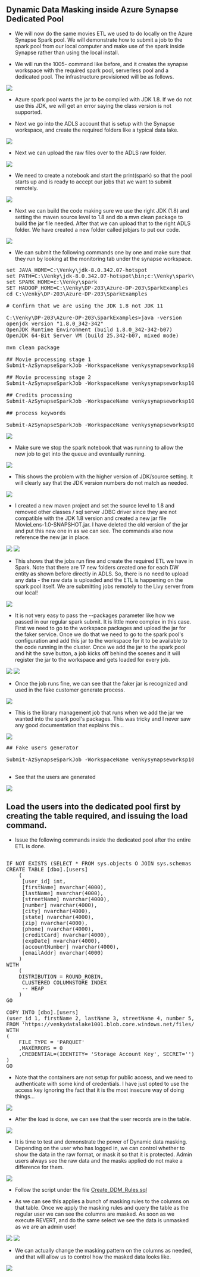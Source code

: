 ## Dynamic Data Masking inside Azure Synapse Dedicated Pool

* We will now do the same movies ETL we used to do locally on the Azure Synapse Spark pool. We will demonstrate how to submit a job to the spark pool from our local computer and make use of the spark inside Synapse rather than using the local install. 

* We will run the 1005- command like before, and it creates the synapse workspace with the required spark pool, serverless pool and a dedicated pool. The infrastructure provisioned will be as follows.

<img src="./ddm/ddm_001.png" />

* Azure spark pool wants the jar to be compiled with JDK 1.8. If we do not use this JDK, we will get an error saying the class version is not supported. 

* Next we go into the ADLS account that is setup with the Synapse workspace, and create the required folders like a typical data lake. 

<img src="./ddm/ddm_002.png" />

* Next we can upload the raw files over to the ADLS raw folder. 

<img src="./ddm/ddm_003.png" />

* We need to create a notebook and start the print(spark) so that the pool starts up and is ready to accept our jobs that we want to submit remotely.

<img src="./ddm/ddm_004.png" />

* Next we can build the code making sure we use the right JDK (1.8) and setting the maven source level to 1.8 and do a mvn clean package to build the jar file needed. After that we can upload that to the right ADLS folder. We have created a new folder called jobjars to put our code. 

<img src="./ddm/ddm_005.png" />

* We can submit the following commands one by one and make sure that they run by looking at the monitoring tab under the synapse workspace. 

<pre>
set JAVA_HOME=C:\Venky\jdk-8.0.342.07-hotspot 
set PATH=C:\Venky\jdk-8.0.342.07-hotspot\bin;c:\Venky\spark\bin;c:\Venky\apache-maven-3.8.4\bin;%PATH% 
set SPARK_HOME=c:\Venky\spark 
SET HADOOP_HOME=C:\Venky\DP-203\Azure-DP-203\SparkExamples
cd C:\Venky\DP-203\Azure-DP-203\SparkExamples

# Confirm that we are using the JDK 1.8 not JDK 11

C:\Venky\DP-203\Azure-DP-203\SparkExamples>java -version
openjdk version "1.8.0_342-342"
OpenJDK Runtime Environment (build 1.8.0_342-342-b07)
OpenJDK 64-Bit Server VM (build 25.342-b07, mixed mode)

mvn clean package 

## Movie processing stage 1
Submit-AzSynapseSparkJob -WorkspaceName venkysynapseworksp1001 -SparkPoolName venkysparkpool -Language Spark -Name MovieLensProcessing -MainDefinitionFile abfss://files@venkydatalake1001.dfs.core.windows.net/jobjars/MovieLens-1.0-SNAPSHOT.jar -MainClassName com.gssystems.movies.MovieDataProcessor2 -CommandLineArgument abfss://files@venkydatalake1001.dfs.core.windows.net/bronze/movies_metadata.csv.gz,abfss://files@venkydatalake1001.dfs.core.windows.net/bronze/ratings.csv.gz,abfss://files@venkydatalake1001.dfs.core.windows.net/silver -ExecutorCount 2 -ExecutorSize Small

## Movie processing stage 2 
Submit-AzSynapseSparkJob -WorkspaceName venkysynapseworksp1001 -SparkPoolName venkysparkpool -Language Spark -Name MovieLensProcessing -MainDefinitionFile abfss://files@venkydatalake1001.dfs.core.windows.net/jobjars/MovieLens-1.0-SNAPSHOT.jar -MainClassName com.gssystems.movies.MovieDataProcessor -CommandLineArgument abfss://files@venkydatalake1001.dfs.core.windows.net/bronze/movies_metadata.csv.gz,abfss://files@venkydatalake1001.dfs.core.windows.net/silver -ExecutorCount 2 -ExecutorSize Small

## Credits processing
Submit-AzSynapseSparkJob -WorkspaceName venkysynapseworksp1001 -SparkPoolName venkysparkpool -Language Spark -Name CreditsProcessor -MainDefinitionFile abfss://files@venkydatalake1001.dfs.core.windows.net/jobjars/MovieLens-1.0-SNAPSHOT.jar -MainClassName com.gssystems.movies.CreditsProcessor -CommandLineArgument abfss://files@venkydatalake1001.dfs.core.windows.net/bronze/credits.csv.gz,abfss://files@venkydatalake1001.dfs.core.windows.net/silver -ExecutorCount 2 -ExecutorSize Small

## process keywords

Submit-AzSynapseSparkJob -WorkspaceName venkysynapseworksp1001 -SparkPoolName venkysparkpool -Language Spark -Name KeywordsProcessor -MainDefinitionFile abfss://files@venkydatalake1001.dfs.core.windows.net/jobjars/MovieLens-1.0-SNAPSHOT.jar -MainClassName com.gssystems.movies.KeywordsProcessor -CommandLineArgument abfss://files@venkydatalake1001.dfs.core.windows.net/bronze/keywords.csv.gz,abfss://files@venkydatalake1001.dfs.core.windows.net/silver -ExecutorCount 2 -ExecutorSize Small
</pre>

<img src="./ddm/ddm_006.png" />

* Make sure we stop the spark notebook that was running to allow the new job to get into the queue and eventually running. 

<img src="./ddm/ddm_007.png" />


* This shows the problem with the higher version of JDK/source setting. It will clearly say that the JDK version numbers do not match as needed. 

<img src="./ddm/ddm_008.png" />

* I created a new maven project and set the source level to 1.8 and removed other classes / sql server JDBC driver since they are not compatible with the JDK 1.8 version and created a new jar file MovieLens-1.0-SNAPSHOT.jar. I have deleted the old version of the jar and put this new one in as we can see. The commands also now reference the new jar in place. 

<img src="./ddm/ddm_009.png" />

<img src="./ddm/ddm_010.png" />

* This shows that the jobs run fine and create the required ETL we have in Spark. Note that there are 17 new folders created one for each DW entity as shown before directly in ADLS. So, there is no need to upload any data - the raw data is uploaded and the ETL is happening on the spark pool itself. We are submitting jobs remotely to the Livy server from our local! 

<img src="./ddm/ddm_011.png" />

* It is not very easy to pass the --packages parameter like how we passed in our regular spark submit. It is little more complex in this case. First we need to go to the workspace packages and upload the jar for the faker service. Once we do that we need to go to the spark pool's configuration and add this jar to the workspace for it to be available to the code running in the cluster. Once we add the jar to the spark pool and hit the save button, a job kicks off behind the scenes and it will register the jar to the workspace and gets loaded for every job. 

<img src="./ddm/ddm_012.png" />

<img src="./ddm/ddm_013.png" />

* Once the job runs fine, we can see that the faker jar is recognized and used in the fake customer generate process. 

<img src="./ddm/ddm_014.png" />

* This is the library management job that runs when we add the jar we wanted into the spark pool's packages. This was tricky and I never saw any good documentation that explains this...

<img src="./ddm/ddm_015.png" />

<pre>
## Fake users generator 

Submit-AzSynapseSparkJob -WorkspaceName venkysynapseworksp1001 -SparkPoolName venkysparkpool -Language Spark -Name FakeUsersGenerator -MainDefinitionFile abfss://files@venkydatalake1001.dfs.core.windows.net/jobjars/MovieLens-1.0-SNAPSHOT.jar -MainClassName com.gssystems.movies.FakeUsersGenerator -CommandLineArgument abfss://files@venkydatalake1001.dfs.core.windows.net/bronze/ratings.csv.gz,abfss://files@venkydatalake1001.dfs.core.windows.net/silver -ExecutorCount 2 -ExecutorSize Small

</pre>

* See that the users are generated 

<img src="./ddm/ddm_016.png" />

## Load the users into the dedicated pool first by creating the table required, and issuing the load command. 

* Issue the following commands inside the dedicated pool after the entire ETL is done. 

<pre>

IF NOT EXISTS (SELECT * FROM sys.objects O JOIN sys.schemas S ON O.schema_id = S.schema_id WHERE O.NAME = 'users' AND O.TYPE = 'U' AND S.NAME = 'dbo')
CREATE TABLE [dbo].[users]
	(
	 [user_id] int,
	 [firstName] nvarchar(4000),
	 [lastName] nvarchar(4000),
	 [streetName] nvarchar(4000),
	 [number] nvarchar(4000),
	 [city] nvarchar(4000),
	 [state] nvarchar(4000),
	 [zip] nvarchar(4000),
	 [phone] nvarchar(4000),
	 [creditCard] nvarchar(4000),
	 [expDate] nvarchar(4000),
	 [accountNumber] nvarchar(4000),
	 [emailAddr] nvarchar(4000)
	)
WITH
	(
	DISTRIBUTION = ROUND_ROBIN,
	 CLUSTERED COLUMNSTORE INDEX
	 -- HEAP
	)
GO

COPY INTO [dbo].[users]
(user_id 1, firstName 2, lastName 3, streetName 4, number 5, city 6, state 7, zip 8, phone 9, creditCard 10, expDate 11, accountNumber 12, emailAddr 13)
FROM 'https://venkydatalake1001.blob.core.windows.net/files/silver/users'
WITH
(
	FILE_TYPE = 'PARQUET'
	,MAXERRORS = 0
    ,CREDENTIAL=(IDENTITY= 'Storage Account Key', SECRET='<Your_Account_Key>')
)
GO
</pre>

* Note that the containers are not setup for public access, and we need to authenticate with some kind of credentials. I have just opted to use the access key ignoring the fact that it is the most insecure way of doing things...

<img src="./ddm/ddm_017.png" />

* After the load is done, we can see that the user records are in the table. 

<img src="./ddm/ddm_018.png" />

* It is time to test and demonstrate the power of Dynamic data masking. Depending on the user who has logged in, we can control whether to show the data in the raw format, or mask it so that it is protected. Admin users always see the raw data and the masks applied do not make a difference for them.

<img src="./ddm/ddm_019.png" />

* Follow the script under the file <a href="Create_DDM_Rules.sql">Create_DDM_Rules.sql</a>

* As we can see this applies a bunch of masking rules to the columns on that table. Once we apply the masking rules and query the table as the regular user we can see the columns are masked. As soon as we execute REVERT, and do the same select we see the data is unmasked as we are an admin user! 

<img src="./ddm/ddm_020.png" />

<img src="./ddm/ddm_021.png" />

* We can actually change the masking pattern on the columns as needed, and that will allow us to control how the masked data looks like.

<img src="./ddm/ddm_022.png" />
